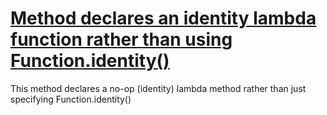 # [Method declares an identity lambda function rather than using Function.identity()](http://fb-contrib.sourceforge.net/bugdescriptions.html#FII_USE_FUNCTION_IDENTITY)

This method declares a no-op (identity) lambda method rather than just specifying Function.identity()